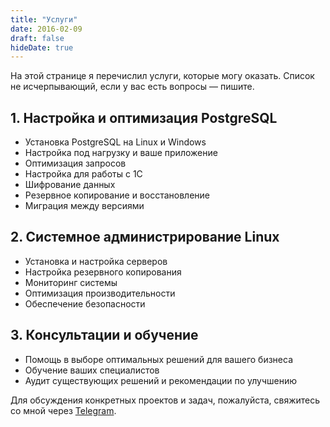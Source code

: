 ```yaml
---
title: "Услуги"
date: 2016-02-09
draft: false
hideDate: true
---
```


На этой странице я перечислил услуги, которые могу оказать. Список не исчерпывающий, если у вас есть вопросы — пишите.

## 1. Настройка и оптимизация PostgreSQL

* Установка PostgreSQL на Linux и Windows
* Настройка под нагрузку и ваше приложение
* Оптимизация запросов
* Настройка для работы с 1С
* Шифрование данных
* Резервное копирование и восстановление
* Миграция между версиями

## 2. Системное администрирование Linux

* Установка и настройка серверов
* Настройка резервного копирования
* Мониторинг системы
* Оптимизация производительности
* Обеспечение безопасности

## 3. Консультации и обучение

* Помощь в выборе оптимальных решений для вашего бизнеса
* Обучение ваших специалистов
* Аудит существующих решений и рекомендации по улучшению

Для обсуждения конкретных проектов и задач, пожалуйста, свяжитесь со мной через [Telegram](https://t.me/SergeySokolov).